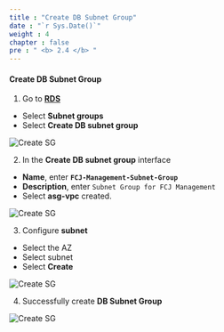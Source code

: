 ```yaml
---
title : "Create DB Subnet Group"
date : "`r Sys.Date()`"
weight : 4
chapter : false
pre : " <b> 2.4 </b> "
---
```


#### Create DB Subnet Group


1. Go to **[RDS](https://ap-southeast-1.console.aws.amazon.com/rds/home?region=ap-southeast-1)**

- Select **Subnet groups**
- Select **Create DB subnet group**

![Create SG](/images/2-Prerequiste/2.4-CreateDBSubnetGroup/0001-createdbsubnetgroup.png?featherlight=false&width=90pc)

2. In the **Create DB subnet group** interface

- **Name**, enter **```FCJ-Management-Subnet-Group```**
- **Description**, enter ```Subnet Group for FCJ Management```
- Select **asg-vpc** created.

![Create SG](/images/2-Prerequiste/2.4-CreateDBSubnetGroup/0002-createdbsubnetgroup.png?featherlight=false&width=90pc)

3. Configure **subnet**

- Select the AZ
- Select subnet
- Select **Create**

![Create SG](/images/2-Prerequiste/2.4-CreateDBSubnetGroup/0003-createdbsubnetgroup.png?featherlight=false&width=90pc)

4. Successfully create **DB Subnet Group**

![Create SG](/images/2-Prerequiste/2.4-CreateDBSubnetGroup/0005-createdbsubnetgroup.png?featherlight=false&width=90pc)